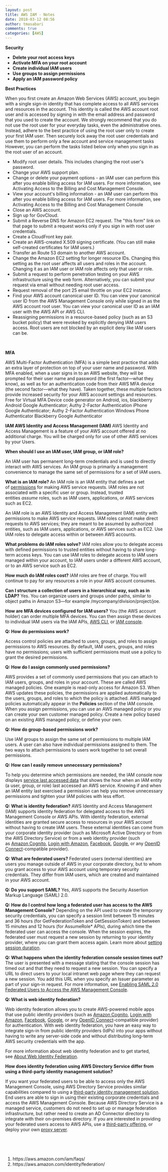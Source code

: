 ```yaml
---
layout: post
title: AWS IAM - Notes
date: 2018-03-12 08:56
author: tmasabari
comments: true
categories: [AWS]
---
```

<strong>Security</strong>
<ul>
 	<li><b>Delete your root access keys
</b><b></b></li>
 	<li><b>Activate MFA on your root account
</b><b></b></li>
 	<li><b>Create individual IAM users
</b></li>
 	<li><b>Use groups to assign permissions
</b></li>
 	<li><b>Apply an IAM password policy</b></li>
</ul>
<strong>Best Practices</strong>

When you first create an Amazon Web Services (AWS) account, you begin with a single sign-in identity that has complete access to all AWS services and resources in the account. This identity is called the AWS account root user and is accessed by signing in with the email address and password that you used to create the account.
We strongly recommend that you do not use the root user for your everyday tasks, even the administrative ones. Instead, adhere to the best practice of using the root user only to create your first IAM user. Then securely lock away the root user credentials and use them to perform only a few account and service management tasks
However, you can perform the tasks listed below only when you sign in as the root user of an account.
<ul>
 	<li>Modify root user details. This includes changing the root user's password.</li>
 	<li>Change your AWS support plan.</li>
 	<li>Change or delete your payment options - an IAM user can perform this after you enable billing access for IAM users. For more information, see Activating Access to the Billing and Cost Management Console.</li>
 	<li>View your account's billing information - an IAM user can perform this after you enable billing access for IAM users. For more information, see Activating Access to the Billing and Cost Management Console</li>
 	<li>Close an AWS account.</li>
 	<li>Sign up for GovCloud.</li>
 	<li>Submit a Reverse DNS for Amazon EC2 request. The "this form" link on that page to submit a request works only if you sign in with root user credentials.</li>
 	<li>Create a CloudFront key pair.</li>
 	<li>Create an AWS-created X.509 signing certificate. (You can still make self-created certificates for IAM users.)</li>
 	<li>Transfer an Route 53 domain to another AWS account.</li>
 	<li>Change the Amazon EC2 setting for longer resource IDs. Changing this setting as the root user affects all users and roles in the account. Changing it as an IAM user or IAM role affects only that user or role.</li>
 	<li>Submit a request to perform penetration testing on your AWS infrastructure using the web form. Alternatively, you can submit your request via email without needing root user access.</li>
 	<li>Request removal of the port 25 email throttle on your EC2 instance.</li>
 	<li>Find your AWS account canonical user ID. You can view your canonical user ID from the AWS Management Console only while signed in as the AWS account root user. You can view your canonical user ID as an IAM user with the AWS API or AWS CLI.</li>
 	<li>Reassigning permissions in a resource-based policy (such as an S3 bucket policy) that were revoked by explicitly denying IAM users access. Root users are not blocked by an explicit deny like IAM users can be.</li>
</ul>
&nbsp;

<strong>MFA</strong>

AWS Multi-Factor Authentication (MFA) is a simple best practice that adds an extra layer of protection on top of your user name and password. With MFA enabled, when a user signs in to an AWS website, they will be prompted for their user name and password (the first factor—what they know), as well as for an authentication code from their AWS MFA device (the second factor—what they have). Taken together, these multiple factors provide increased security for your AWS account settings and resources.
Free for Virtual MFA Device code generator on Android, ios, blackberry
Android Google Authenticator; Authy 2-Factor Authentication
iPhone Google Authenticator; Authy 2-Factor Authentication
Windows Phone Authenticator
Blackberry Google Authenticator

<strong>IAM AWS Identity and Access Management (IAM)</strong>
AWS Identity and Access Management is a feature of your AWS account offered at no additional charge. You will be charged only for use of other AWS services by your Users.

<b>When should I use an IAM user, IAM group, or IAM role?</b>

An IAM user has permanent long-term credentials and is used to directly interact with AWS services. An IAM group is primarily a management convenience to manage the same set of permissions for a set of IAM users.

<b>What is an IAM role?
</b>An IAM role is an IAM entity that defines a set of <a href="https://aws.amazon.com/iam/details/manage-permissions/">permissions</a> for making AWS service requests. IAM roles are not associated with a specific user or group. Instead, trusted entities <i>assume </i>roles, such as IAM users, applications, or AWS services such as EC2.

An IAM role is an AWS Identity and Access Management (IAM) entity with permissions to make AWS service requests. IAM roles cannot make direct requests to AWS services; they are meant to be assumed by authorized entities, such as IAM users, applications, or AWS services such as EC2. Use IAM roles to delegate access within or between AWS accounts.

<b>What problems do IAM roles solve?</b>
IAM roles allow you to delegate access with defined permissions to trusted entities without having to share long-term access keys. You can use IAM roles to delegate access to IAM users managed within your account, to IAM users under a different AWS account, or to an AWS service such as EC2.

<b>How much do IAM roles cost?</b>
IAM roles are free of charge. You will continue to pay for any resources a role in your AWS account consumes.

<b>Can I structure a collection of users in a hierarchical way, such as in LDAP?</b>
Yes. You can organize users and groups under paths, similar to object paths in Amazon S3—for example /mycompany/division/project/joe.

<b>How are MFA devices configured for IAM users?</b>
You (the AWS account holder) can order multiple MFA devices. You can then assign these devices to individual IAM users via the IAM APIs, <a href="http://aws.amazon.com/cli/">AWS CLI</a>, or <a href="https://console.aws.amazon.com/iam/home">IAM console</a>.

<b>Q: How do permissions work?</b>

Access control policies are attached to users, groups, and roles to assign permissions to AWS resources. By default, IAM users, groups, and roles have no permissions; users with sufficient permissions must use a policy to grant the desired permissions.

<b>Q: How do I assign commonly used permissions?</b>

AWS provides a set of commonly used permissions that you can attach to IAM users, groups, and roles in your account. These are called AWS managed policies. One example is read-only access for Amazon S3. When AWS updates these policies, the permissions are applied automatically to the users, groups, and roles to which the policy is attached. AWS managed policies automatically appear in the <b>Policies </b>section of the IAM console. When you assign permissions, you can use an AWS managed policy or you can create your own customer managed policy. Create a new policy based on an existing AWS managed policy, or define your own.

<b>Q: How do group-based permissions work?</b>

Use IAM groups to assign the same set of permissions to multiple IAM users. A user can also have individual permissions assigned to them. The two ways to attach permissions to users work together to set overall permissions.

<b>Q: How can I easily remove unnecessary permissions?</b>

To help you determine which permissions are needed, the IAM console now displays <a href="https://blogs.aws.amazon.com/security/post/Tx280RX2WH6WUD7/Remove-Unnecessary-Permissions-in-Your-IAM-Policies-by-Using-Service-Last-Access" target="_blank" rel="noopener">service last accessed data</a> that shows the hour when an IAM entity (a user, group, or role) last accessed an AWS service. Knowing if and when an IAM entity last exercised a permission can help you remove unnecessary permissions and tighten your IAM policies with less effort.

<b>Q: What is identity federation?</b>
AWS Identity and Access Management (IAM) supports identity federation for delegated access to the AWS Management Console or AWS APIs. With identity federation, external identities are granted secure access to resources in your AWS account without having to create IAM users. These external identities can come from your corporate identity provider (such as Microsoft Active Directory or from the AWS Directory Service) or from a web identity provider (such as <a href="http://aws.amazon.com/cognito/" target="_blank" rel="noopener">Amazon Cognito</a>, <a href="http://login.amazon.com/" target="_blank" rel="noopener">Login with Amazon</a>, <a href="https://www.facebook.com/about/login" target="_blank" rel="noopener">Facebook</a>, <a href="https://developers.google.com/+/" target="_blank" rel="noopener">Google</a>, or any <a href="http://openid.net/connect/" target="_blank" rel="noopener">OpenID Connect</a>-compatible provider).

<b>Q: What are federated users?</b>
Federated users (external identities) are users you manage outside of AWS in your corporate directory, but to whom you grant access to your AWS account using temporary security credentials. They differ from IAM users, which are created and maintained in your AWS account.<b></b>

<b>Q: Do you support SAML?</b>
Yes, AWS supports the Security Assertion Markup Language (SAML) 2.0.

<b>Q: How do I control how long a federated user has access to the AWS Management Console?</b>
Depending on the API used to create the temporary security credentials, you can specify a session limit between 15 minutes and 36 hours (for GetFederationToken and GetSessionToken) and between 15 minutes and 12 hours (for AssumeRole* APIs), during which time the federated user can access the console. When the session expires, the federated user must request a new session by returning to your identity provider, where you can grant them access again. Learn more about <a href="http://blogs.aws.amazon.com/security/post/Tx3GL3IZE3FIGB6/Enable-Your-Federated-Users-to-Work-in-the-AWS-Management-Console-for-up-to-12-H" target="_blank" rel="noopener">setting session duration</a>.

<b>Q: What happens when the identity federation console session times out?</b>
The user is presented with a message stating that the console session has timed out and that they need to request a new session. You can specify a URL to direct users to your local intranet web page where they can request a new session. You add this URL when you specify an Issuer parameter as part of your sign-in request. For more information, see <a href="http://docs.aws.amazon.com/IAM/latest/UserGuide/id_roles_providers_enable-console-custom-url.html" target="_blank" rel="noopener">Enabling SAML 2.0 Federated Users to Access the AWS Management Console</a>.

<b>Q: What is web identity federation?</b>

Web identity federation allows you to create AWS-powered mobile apps that use public identity providers (such as <a href="http://aws.amazon.com/cognito/" target="_blank" rel="noopener">Amazon Cognito</a>, <a href="http://login.amazon.com/" target="_blank" rel="noopener">Login with Amazon</a>, <a href="https://www.facebook.com/about/login" target="_blank" rel="noopener">Facebook</a>, <a href="https://developers.google.com/+/" target="_blank" rel="noopener">Google</a>, or any <a href="http://openid.net/connect/" target="_blank" rel="noopener">OpenID Connect</a>-compatible provider) for authentication. With web identity federation, you have an easy way to integrate sign-in from public identity providers (IdPs) into your apps without having to write any server-side code and without distributing long-term AWS security credentials with the app.

For more information about web identity federation and to get started, see <a href="http://docs.aws.amazon.com/IAM/latest/UserGuide/id_roles_providers_oidc.html" target="_blank" rel="noopener">About Web Identity Federation</a>.

<b>How does identity federation using AWS Directory Service differ from using a third-party identity management solution?</b>

<b></b>If you want your federated users to be able to access only the AWS Management Console, using AWS Directory Service provides similar capabilities compared to using a <a href="http://aws.amazon.com/iam/partners/">third-party identity management solution</a>. End users are able to sign in using their existing corporate credentials and access the AWS Management Console. Because AWS Directory Service is a managed service, customers do not need to set up or manage federation infrastructure, but rather need to create an AD Connector directory to integrate with their on-premises directory. If you are interested in providing your federated users access to AWS APIs, use a <a href="http://aws.amazon.com/iam/partners/">third-party offering</a>, or deploy your own <a href="http://aws.amazon.com/iam/details/manage-federation/">proxy server</a>.

&nbsp;

&nbsp;
<ol>
 	<li>https://aws.amazon.com/iam/faqs/</li>
 	<li>https://aws.amazon.com/identity/federation/</li>
</ol>

